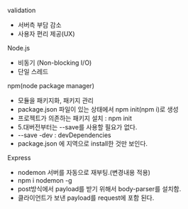 validation 
- 서버측 부담 감소
- 사용자 편리 제공(UX)

Node.js
- 비동기 (Non-blocking I/O)
- 단일 스레드

npm(node package manager)
- 모듈을 패키지화, 패키지 관리
- package.json 파일이 있는 상태에서 npm init(npm i)로 생성
- 프로젝트가 의존하는 패키지 설치 : npm init 
- 5.대버전부터는 --save를 사용할 필요가 없다.
- --save -dev : devDependencies
- package.json 에 지역으로 install한 것만 보인다.

Express 
- nodemon 서버를 자동으로 재부팅.(변경내용 적용)
- npm i nodemon -g
- post방식에서 payload를 받기 위해서 body-parser를 설치함.
- 클라이언트가 보낸 payload를 request에 포함 된다.
